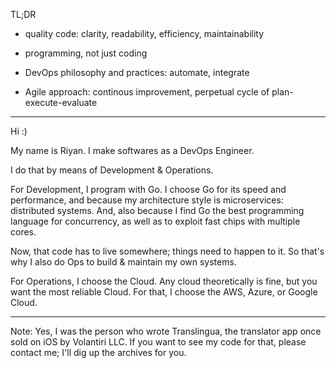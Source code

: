TL;DR

- quality code: clarity, readability, efficiency, maintainability

- programming, not just coding

- DevOps philosophy and practices: automate, integrate

- Agile approach: continous improvement, perpetual cycle of plan-execute-evaluate

-----

Hi :)

My name is Riyan. I make softwares as a DevOps Engineer.

I do that by means of Development & Operations.

For Development, I program with Go.
I choose Go for its speed and performance, and because my architecture style is microservices: distributed systems.
And, also because I find Go the best programming language for concurrency, as well as to exploit fast chips with multiple cores.

Now, that code has to live somewhere; things need to happen to it.
So that's why I also do Ops to build & maintain my own systems. 

For Operations, I choose the Cloud. Any cloud theoretically is fine, but you want the most reliable Cloud. For that, I choose the AWS, Azure, or Google Cloud.

-----

Note: Yes, I was the person who wrote Translingua, the translator app once sold on iOS by Volantiri LLC.
If you want to see my code for that, please contact me; I'll dig up the archives for you.
